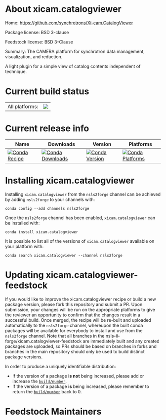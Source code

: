 About xicam.catalogviewer
=========================

Home: https://github.com/synchrotrons/Xi-cam.CatalogViewer

Package license: BSD 3-clause

Feedstock license: BSD 3-Clause

Summary: The CAMERA platform for synchrotron data management, visualization, and reduction.

A light plugin for a simple view of catalog contents independent of technique.


Current build status
====================


<table><tr><td>All platforms:</td>
    <td>
      <a href="https://dev.azure.com/nsls2forge/nsls2forge/_build/latest?definitionId=154&branchName=master">
        <img src="https://dev.azure.com/nsls2forge/nsls2forge/_apis/build/status/xicam.catalogviewer-feedstock?branchName=master">
      </a>
    </td>
  </tr>
</table>

Current release info
====================

| Name | Downloads | Version | Platforms |
| --- | --- | --- | --- |
| [![Conda Recipe](https://img.shields.io/badge/recipe-xicam.catalogviewer-green.svg)](https://anaconda.org/nsls2forge/xicam.catalogviewer) | [![Conda Downloads](https://img.shields.io/conda/dn/nsls2forge/xicam.catalogviewer.svg)](https://anaconda.org/nsls2forge/xicam.catalogviewer) | [![Conda Version](https://img.shields.io/conda/vn/nsls2forge/xicam.catalogviewer.svg)](https://anaconda.org/nsls2forge/xicam.catalogviewer) | [![Conda Platforms](https://img.shields.io/conda/pn/nsls2forge/xicam.catalogviewer.svg)](https://anaconda.org/nsls2forge/xicam.catalogviewer) |

Installing xicam.catalogviewer
==============================

Installing `xicam.catalogviewer` from the `nsls2forge` channel can be achieved by adding `nsls2forge` to your channels with:

```
conda config --add channels nsls2forge
```

Once the `nsls2forge` channel has been enabled, `xicam.catalogviewer` can be installed with:

```
conda install xicam.catalogviewer
```

It is possible to list all of the versions of `xicam.catalogviewer` available on your platform with:

```
conda search xicam.catalogviewer --channel nsls2forge
```




Updating xicam.catalogviewer-feedstock
======================================

If you would like to improve the xicam.catalogviewer recipe or build a new
package version, please fork this repository and submit a PR. Upon submission,
your changes will be run on the appropriate platforms to give the reviewer an
opportunity to confirm that the changes result in a successful build. Once
merged, the recipe will be re-built and uploaded automatically to the
`nsls2forge` channel, whereupon the built conda packages will be available for
everybody to install and use from the `nsls2forge` channel.
Note that all branches in the nsls-ii-forge/xicam.catalogviewer-feedstock are
immediately built and any created packages are uploaded, so PRs should be based
on branches in forks and branches in the main repository should only be used to
build distinct package versions.

In order to produce a uniquely identifiable distribution:
 * If the version of a package **is not** being increased, please add or increase
   the [``build/number``](https://conda.io/docs/user-guide/tasks/build-packages/define-metadata.html#build-number-and-string).
 * If the version of a package **is** being increased, please remember to return
   the [``build/number``](https://conda.io/docs/user-guide/tasks/build-packages/define-metadata.html#build-number-and-string)
   back to 0.

Feedstock Maintainers
=====================


